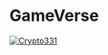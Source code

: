 # GameVerse

[![Crypto331](https://circleci.com/gh/Crypto331/GameVerse.svg?style=shield)](https://circleci.com/gh/Crypto331/GameVerse)
